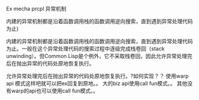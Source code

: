 Ex mecha prcpl 异常机制


内建的异常机制都是沿着函数调用栈的函数调用逆向搜索，直到遇到异常处理代码为止)


内建的异常机制都是沿着函数调用栈的函数调用逆向搜索，直到遇到异常处理代码为止。一般在这个异常处理代码的搜索过程中逐级完成栈卷回（stack unwinding）。但Common Lisp是个例外，它不采取栈卷回，因此允许异常处理完后在抛出异常的代码处原地恢复执行。


允许异常处理完后在抛出异常的代码处原地恢复执行。?如何实现？？
使用warp api 模式这样吧就可以把ex回复到原地。。
大的biz api使用call fun模式。。
其他没有warp的api也可以使用call fun模式。。



